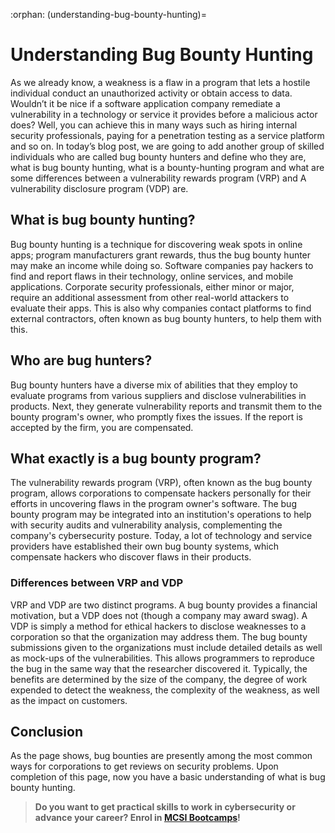 :orphan:
(understanding-bug-bounty-hunting)=
# Understanding Bug Bounty Hunting
 

As we already know, a weakness is a flaw in a program that lets a hostile individual conduct an unauthorized activity or obtain access to data. Wouldn’t it be nice if a software application company remediate a vulnerability in a technology or service it provides before a malicious actor does? Well, you can achieve this in many ways such as hiring internal security professionals, paying for a penetration testing as a service platform and so on. In today’s blog post, we are going to add another group of skilled individuals who are called bug bounty hunters and define who they are, what is bug bounty hunting, what is a bounty-hunting program and what are some differences between a vulnerability rewards program (VRP) and A vulnerability disclosure program (VDP) are.

## What is bug bounty hunting?

Bug bounty hunting is a technique for discovering weak spots in online apps; program manufacturers grant rewards, thus the bug bounty hunter may make an income while doing so. Software companies pay hackers to find and report flaws in their technology, online services, and mobile applications. Corporate security professionals, either minor or major, require an additional assessment from other real-world attackers to evaluate their apps. This is also why companies contact platforms to find external contractors, often known as bug bounty hunters, to help them with this.

## Who are bug hunters?

Bug bounty hunters have a diverse mix of abilities that they employ to evaluate programs from various suppliers and disclose vulnerabilities in products. Next, they generate vulnerability reports and transmit them to the bounty program's owner, who promptly fixes the issues. If the report is accepted by the firm, you are compensated.

## What exactly is a bug bounty program?

The vulnerability rewards program (VRP), often known as the bug bounty program, allows corporations to compensate hackers personally for their efforts in uncovering flaws in the program owner's software. The bug bounty program may be integrated into an institution's operations to help with security audits and vulnerability analysis, complementing the company's cybersecurity posture.
Today, a lot of technology and service providers have established their own bug bounty systems, which compensate hackers who discover flaws in their products.

### Differences between VRP and VDP

VRP and VDP are two distinct programs. A bug bounty provides a financial motivation, but a VDP does not (though a company may award swag). A VDP is simply a method for ethical hackers to disclose weaknesses to a corporation so that the organization may address them.
The bug bounty submissions given to the organizations must include detailed details as well as mock-ups of the vulnerabilities.
This allows programmers to reproduce the bug in the same way that the researcher discovered it. Typically, the benefits are determined by the size of the company, the degree of work expended to detect the weakness, the complexity of the weakness, as well as the impact on customers.

## Conclusion

As the page shows, bug bounties are presently among the most common ways for corporations to get reviews on security problems. Upon completion of this page, now you have a basic understanding of what is bug bounty hunting.

> **Do you want to get practical skills to work in cybersecurity or advance your career? Enrol in [MCSI Bootcamps](https://www.mosse-institute.com/bootcamps.html)!**